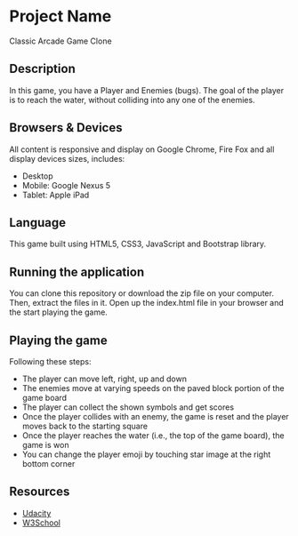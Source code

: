 # Project Name

Classic Arcade Game Clone

## Description

In this game,  you have a Player and Enemies (bugs). The goal of the player is to reach the water, without colliding into any one of the enemies. 

## Browsers & Devices

All content is responsive and display on Google Chrome, Fire Fox and all display devices sizes, includes:
* Desktop
* Mobile: Google Nexus 5
* Tablet: Apple iPad

## Language

This game built using HTML5, CSS3, JavaScript and Bootstrap library.

## Running the application 

You can clone this repository or download the zip file on your computer. Then, extract the files in it. Open up the index.html file in your browser and the start playing the game.

## Playing the game
Following these steps:

* The player can move left, right, up and down
* The enemies move at varying speeds on the paved block portion of the game board
* The player can collect the shown symbols and get scores
* Once the player collides with an enemy, the game is reset and the player moves back to the starting square
* Once the player reaches the water (i.e., the top of the game board), the game is won
* You can change the player emoji by touching star image at the right bottom corner

## Resources
* [Udacity](https://www.udacity.com/)
* [W3School](https://www.w3schools.com/)
